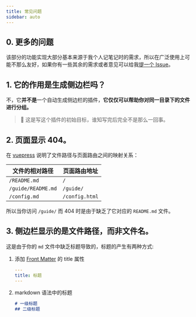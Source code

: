 ```yaml
---
title: 常见问题
sidebar: auto
---
```


## 0. 更多的问题

该部分的功能实现大部分基本来源于我个人记笔记时的需求，所以在广泛使用上可能不那么友好，如果你有一些其余的需求或者意见可以给我[提一个 Issue](https://github.com/shanyuhai123/vuepress-plugin-auto-sidebar/issues/new)。



## 1. 它的作用是生成侧边栏吗？

不，它**并不是**一个自动生成侧边栏的插件，**它仅仅可以帮助你对同一目录下的文件进行分组。**

> :slightly_smiling_face: 这是写这个插件的初始目标，谁知写完后完全不是那么一回事。



## 2. 页面显示 404。

在 [vuepress](https://v1.vuepress.vuejs.org/zh/guide/directory-structure.html#%E9%BB%98%E8%AE%A4%E7%9A%84%E9%A1%B5%E9%9D%A2%E8%B7%AF%E7%94%B1) 说明了文件路径与页面路由之间的映射关系：

| 文件的相对路径     | 页面路由地址   |
| ------------------ | -------------- |
| `/README.md`       | `/`            |
| `/guide/README.md` | `/guide/`      |
| `/config.md`       | `/config.html` |

所以当你访问 `/guide/` 而 404 时是由于缺乏了它对应的 `README.md` 文件。



## 3. 侧边栏显示的是文件路径，而非文件名。

这是由于你的 `md` 文件中缺乏标题导致的，标题的产生有两种方式:

1. 添加 [Front Matter](https://v1.vuepress.vuejs.org/zh/guide/frontmatter.html#front-matter) 的 title 属性 <Badge text="推荐" type="warning"/>

   ```yaml
   ---
   title: 标题
   ---
   ```

2. markdown 语法中的标题

   ```markdown
   # 一级标题
   ## 二级标题
   ```

   

